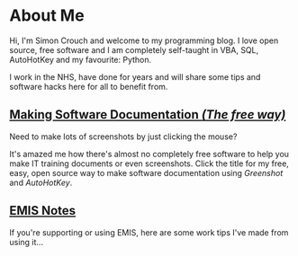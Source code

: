 # About Me
Hi, I'm Simon Crouch and welcome to my programming blog.
I love open source, free software and I am completely self-taught in VBA, SQL, AutoHotKey and my favourite: Python.

I work in the NHS, have done for years and will share some tips and software hacks here for all to benefit from.

## [Making Software Documentation _(The free way)_](https://mrsimonc.github.io/Making-Software-Documentation/)
Need to make lots of screenshots by just clicking the mouse?  

It's amazed me how there's almost no completely free software to help you make IT training documents or even screenshots. Click the title for my free, easy, open source way to make software documentation using _Greenshot_ and _AutoHotKey_.

## [EMIS Notes](emis.md)
If you're supporting or using EMIS, here are some work tips I've made from using it...
